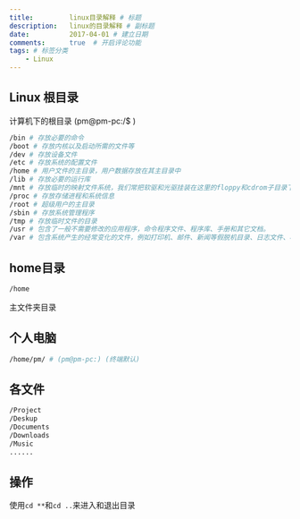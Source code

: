```yaml
---
title:         linux目录解释 # 标题
description:   linux的目录解释 # 副标题
date:          2017-04-01 # 建立日期
comments:      true  # 开启评论功能
tags: # 标签分类
    - Linux
---
```



## Linux 根目录
计算机下的根目录 (pm@pm-pc:/$ )

```bash
/bin # 存放必要的命令
/boot # 存放内核以及启动所需的文件等
/dev # 存放设备文件
/etc # 存放系统的配置文件
/home # 用户文件的主目录，用户数据存放在其主目录中
/lib # 存放必要的运行库
/mnt # 存放临时的映射文件系统，我们常把软驱和光驱挂装在这里的floppy和cdrom子目录下。
/proc # 存放存储进程和系统信息
/root # 超级用户的主目录
/sbin # 存放系统管理程序
/tmp # 存放临时文件的目录
/usr # 包含了一般不需要修改的应用程序，命令程序文件、程序库、手册和其它文档。
/var # 包含系统产生的经常变化的文件，例如打印机、邮件、新闻等假脱机目录、日志文件、格式化后的手册页以及一些应用程序的数据文件等等。建议单独的放在一个分区。[separator]
```


## home目录
```bash
/home
```
主文件夹目录


## 个人电脑
```bash
/home/pm/ # (pm@pm-pc:) (终端默认)
```

## 各文件
```bash
/Project
/Deskup
/Documents
/Downloads
/Music
......
```

## 操作
使用`cd **`和`cd ..`来进入和退出目录
